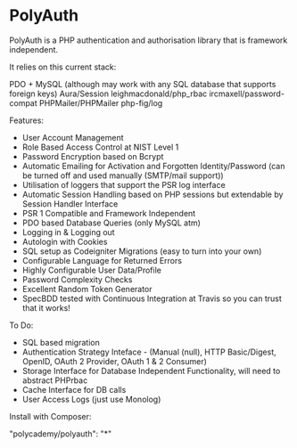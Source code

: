PolyAuth
=========

PolyAuth is a PHP authentication and authorisation library that is framework independent.

It relies on this current stack:

PDO + MySQL (although may work with any SQL database that supports foreign keys)
Aura/Session
leighmacdonald/php_rbac
ircmaxell/password-compat
PHPMailer/PHPMailer
php-fig/log

Features:

- User Account Management
- Role Based Access Control at NIST Level 1
- Password Encryption based on Bcrypt
- Automatic Emailing for Activation and Forgotten Identity/Password (can be turned off and used manually (SMTP/mail support))
- Utilisation of loggers that support the PSR log interface
- Automatic Session Handling based on PHP sessions but extendable by Session Handler Interface
- PSR 1 Compatible and Framework Independent
- PDO based Database Queries (only MySQL atm)
- Logging in & Logging out
- Autologin with Cookies
- SQL setup as Codeigniter Migrations (easy to turn into your own)
- Configurable Language for Returned Errors
- Highly Configurable User Data/Profile
- Password Complexity Checks
- Excellent Random Token Generator
- SpecBDD tested with Continuous Integration at Travis so you can trust that it works!

To Do:

- SQL based migration
- Authentication Strategy Inteface - (Manual (null), HTTP Basic/Digest, OpenID, OAuth 2 Provider, OAuth 1 & 2 Consumer)
- Storage Interface for Database Independent Functionality, will need to abstract PHPrbac
- Cache Interface for DB calls
- User Access Logs (just use Monolog)

Install with Composer:

"polycademy/polyauth": "*"